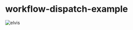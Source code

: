 # workflow-dispatch-example
![elvis](https://media1.giphy.com/media/l0NwLHeVgrxfG0WLS/giphy.gif?cid=c2f425c7f2p7jqnreun3nj22w90nnnpx0g2bh7mln093v8co&rid=giphy.gif)
